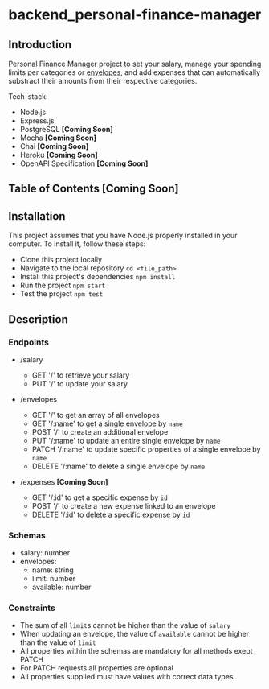 # backend_personal-finance-manager

## Introduction

Personal Finance Manager project to set your salary, manage your spending limits per categories or [envelopes](https://www.thebalance.com/what-is-envelope-budgeting-1293682), and add expenses that can automatically substract their amounts from their respective categories.  

Tech-stack: 
 * Node.js 
 * Express.js
 * PostgreSQL __[Coming Soon]__
 * Mocha __[Coming Soon]__
 * Chai __[Coming Soon]__
 * Heroku __[Coming Soon]__
 * OpenAPI Specification __[Coming Soon]__

## Table of Contents __[Coming Soon]__

## Installation

This project assumes that you have Node.js properly installed in your computer.
To install it, follow these steps:
 * Clone this project locally
 * Navigate to the local repository `cd <file_path>`
 * Install this project's dependencies `npm install`
 * Run the project `npm start`
 * Test the project `npm test`

## Description

### Endpoints

* /salary
  * GET '/' to retrieve your salary
  * PUT '/' to update your salary

* /envelopes 
  * GET '/' to get an array of all envelopes
  * GET '/:name' to get a single envelope by `name`
  * POST '/' to create an additional envelope
  * PUT '/:name' to update an entire single envelope by `name`
  * PATCH '/:name' to update specific properties of a single envelope by `name`
  * DELETE '/:name' to delete a single envelope by `name`

* /expenses __[Coming Soon]__
  * GET '/:id' to get a specific expense by `id`
  * POST '/' to create a new expense linked to an envelope
  * DELETE '/:id' to delete a specific expense by `id`
 
### Schemas

* salary: number
* envelopes:
  * name: string
  * limit: number
  * available: number

### Constraints

* The sum of all `limit`s cannot be higher than the value of `salary`
* When updating an envelope, the value of `available` cannot be higher than the value of `limit`
* All properties within the schemas are mandatory for all methods exept PATCH
* For PATCH requests all properties are optional
* All properties supplied must have values with correct data types

